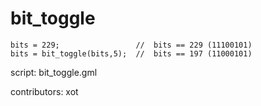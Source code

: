 bit_toggle
==========

    bits = 229;                 //  bits == 229 (11100101)
    bits = bit_toggle(bits,5);  //  bits == 197 (11000101)

script: bit_toggle.gml

contributors: xot
